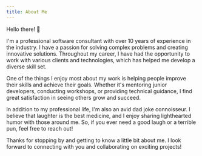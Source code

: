 ```yaml
---
title: About Me
---
```


Hello there! 👋

I'm a professional software consultant with over 10 years of experience in the industry. I have a passion for solving complex problems and creating innovative solutions. Throughout my career, I have had the opportunity to work with various clients and technologies, which has helped me develop a diverse skill set.

One of the things I enjoy most about my work is helping people improve their skills and achieve their goals. Whether it's mentoring junior developers, conducting workshops, or providing technical guidance, I find great satisfaction in seeing others grow and succeed.

In addition to my professional life, I'm also an avid dad joke connoisseur. I believe that laughter is the best medicine, and I enjoy sharing lighthearted humor with those around me. So, if you ever need a good laugh or a terrible pun, feel free to reach out!

Thanks for stopping by and getting to know a little bit about me. I look forward to connecting with you and collaborating on exciting projects!
